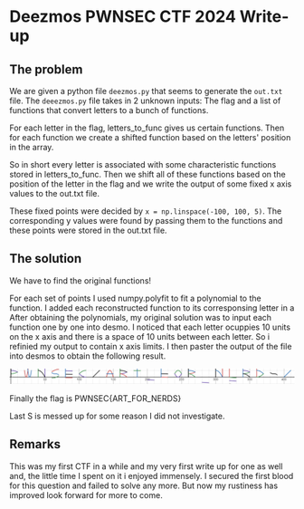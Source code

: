 # Deezmos PWNSEC CTF 2024 Write-up
## The problem
We are given a python file `deezmos.py` that seems to generate the `out.txt` file. 
The `deeezmos.py` file takes in 2 unknown inputs: The flag and a list of functions that convert letters to a bunch of functions.

For each letter in the flag, letters_to_func gives us certain functions. Then for each function we create a shifted function based on the letters' position in the array. 

So in short every letter is associated with some characteristic functions stored in letters_to_func. Then we shift all of these functions based on the position of the letter in the flag and we write the output of some fixed x axis values to the out.txt file.

These fixed points were decided by `x = np.linspace(-100, 100, 5)`. The corresponding y values were found by passing them to the functions and these points were stored in the out.txt file.

## The solution
We have to find the original functions!

For each set of points I used numpy.polyfit to fit a polynomial to the function. I added each reconstructed function to its corresponsing letter in a
After obtaining the polynomials, my original solution was to input each function one by one into desmo. I noticed that each letter ocuppies 10 units on the x axis and there is a space of 10 units between each letter. So i refinied my output to contain x axis limits. I then paster the output of the file into desmos to obtain the following result.

![flag](desmos_output.png)

Finally the flag is PWNSEC{ART_FOR_NERDS}

Last S is messed up for some reason I did not investigate.

## Remarks
This was my first CTF in a while and my very first write up for one as well and, the little time I spent on it i enjoyed immensely. I secured the first blood for this question and failed to solve any more. But now my rustiness has improved look forward for more to come.